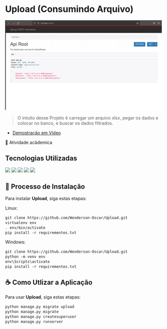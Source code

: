 # Upload (Consumindo Arquivo)

<img src="pacote_readme/img1.png" alt="exemplo imagem">

> O intuito desse Projeto é carregar um arquivo xlsx, pegar os dados e colocar no banco, e buscar os dados filtrados.

* [Demostração em Vídeo](https://drive.google.com/file/d/16pbhGarpLmSUhkxluq0BqtAS_53I-xN1/view?usp=share_link)

🏫 Atividade acâdemica

## Tecnologias Utilizadas

<img src="https://img.shields.io/badge/Python-14354C?style=for-the-badge&logo=python&logoColor=white">
<img src="https://img.shields.io/badge/Django-092E20?style=for-the-badge&logo=django&logoColor=white">
<img src="https://img.shields.io/badge/DJANGO-REST-ff1709?style=for-the-badge&logo=django&logoColor=white&color=ff1709&labelColor=gray">
<img src="https://img.shields.io/badge/SQLite-07405E?style=for-the-badge&logo=sqlite&logoColor=white">

<img src="https://img.shields.io/badge/pandas-%23150458.svg?style=for-the-badge&logo=pandas&logoColor=white">

## 🚀 Processo de Instalação

Para instalar **Upload**, siga estas etapas:

Linux:
```
git clone https://github.com/Wenderson-Oscar/Upload.git
virtualenv env
. env/bin/activate
pip install -r requirementes.txt
```

Windows:
```
git clone https://github.com/Wenderson-Oscar/Upload.git
python -m venv env
env\Scripts\activate
pip install -r requirementes.txt
```

## ☕ Como Utlizar a Aplicação

Para usar **Upload**, siga estas etapas:

```
python manage.py migrate upload
python manage.py migrate
python manage.py createsuperuser
python manage.py runserver
```

